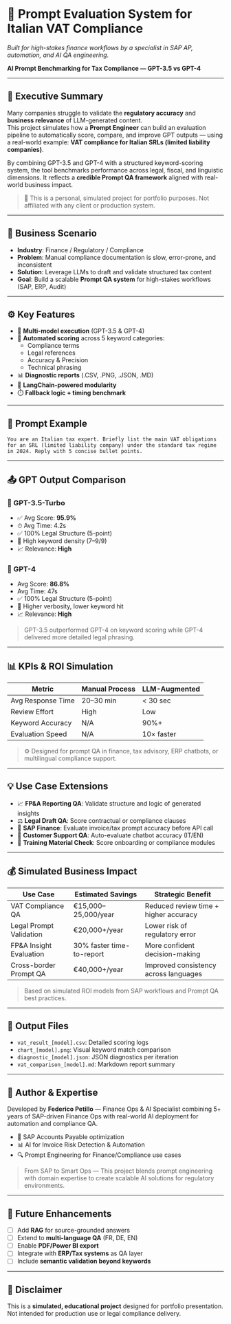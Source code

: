 # 🤖 Prompt Evaluation System for Italian VAT Compliance

_Built for high-stakes finance workflows by a specialist in SAP AP, automation, and AI QA engineering._

**AI Prompt Benchmarking for Tax Compliance — GPT-3.5 vs GPT-4**

---

## 🧠 Executive Summary

Many companies struggle to validate the **regulatory accuracy** and **business relevance** of LLM-generated content.  
This project simulates how a **Prompt Engineer** can build an evaluation pipeline to automatically score, compare, and improve GPT outputs — using a real-world example: **VAT compliance for Italian SRLs (limited liability companies)**.

By combining GPT-3.5 and GPT-4 with a structured keyword-scoring system, the tool benchmarks performance across legal, fiscal, and linguistic dimensions. It reflects a **credible Prompt QA framework** aligned with real-world business impact.

> 📌 This is a personal, simulated project for portfolio purposes. Not affiliated with any client or production system.

---

## 💼 Business Scenario

- **Industry**: Finance / Regulatory / Compliance  
- **Problem**: Manual compliance documentation is slow, error-prone, and inconsistent  
- **Solution**: Leverage LLMs to draft and validate structured tax content  
- **Goal**: Build a scalable **Prompt QA system** for high-stakes workflows (SAP, ERP, Audit)

---

## ⚙️ Key Features

- 🔁 **Multi-model execution** (GPT-3.5 & GPT-4)
- 🧠 **Automated scoring** across 5 keyword categories:
  - Compliance terms  
  - Legal references  
  - Accuracy & Precision  
  - Technical phrasing
- 📊 **Diagnostic reports** (.CSV, .PNG, .JSON, .MD)
- 🧰 **LangChain-powered modularity**
- ⏱️ **Fallback logic + timing benchmark**

---

## 🧪 Prompt Example

```text
You are an Italian tax expert. Briefly list the main VAT obligations for an SRL (limited liability company) under the standard tax regime in 2024. Reply with 5 concise bullet points.
```

---

## 📤 GPT Output Comparison

### 🔹 GPT-3.5-Turbo
- ✅ Avg Score: **95.9%**
- ⏱ Avg Time: 4.2s
- ✅ 100% Legal Structure (5-point)
- 📄 High keyword density (7–9/9)
- 📈 Relevance: **High**

### 🔷 GPT-4
- Avg Score: **86.8%**
- Avg Time: 47s
- ✅ 100% Legal Structure (5-point)
- 📄 Higher verbosity, lower keyword hit
- 📈 Relevance: **High**

> GPT-3.5 outperformed GPT-4 on keyword scoring while GPT-4 delivered more detailed legal phrasing.

---

## 📊 KPIs & ROI Simulation

| Metric                     | Manual Process | LLM-Augmented |
|---------------------------|----------------|----------------|
| Avg Response Time         | 20–30 min      | < 30 sec       |
| Review Effort             | High           | Low            |
| Keyword Accuracy          | N/A            | 90%+           |
| Evaluation Speed          | N/A            | 10× faster     |

> ⚙️ Designed for prompt QA in finance, tax advisory, ERP chatbots, or multilingual compliance support.

---

## 💡 Use Case Extensions

- 📈 **FP&A Reporting QA**: Validate structure and logic of generated insights
- ⚖️ **Legal Draft QA**: Score contractual or compliance clauses
- 🧾 **SAP Finance**: Evaluate invoice/tax prompt accuracy before API call
- 💬 **Customer Support QA**: Auto-evaluate chatbot accuracy (IT/EN)
- 🧠 **Training Material Check**: Score onboarding or compliance modules

---

## 💰 Simulated Business Impact

| Use Case                          | Estimated Savings     | Strategic Benefit                        |
|----------------------------------|-----------------------|------------------------------------------|
| VAT Compliance QA                | €15,000–25,000/year   | Reduced review time + higher accuracy    |
| Legal Prompt Validation          | €20,000+/year         | Lower risk of regulatory error           |
| FP&A Insight Evaluation          | 30% faster time-to-report | More confident decision-making     |
| Cross-border Prompt QA           | €40,000+/year         | Improved consistency across languages    |

> Based on simulated ROI models from SAP workflows and Prompt QA best practices.

---

## 📂 Output Files

- `vat_result_[model].csv`: Detailed scoring logs
- `chart_[model].png`: Visual keyword match comparison
- `diagnostic_[model].json`: JSON diagnostics per iteration
- `vat_comparison_[model].md`: Markdown report summary

---

## 👤 Author & Expertise

Developed by **Federico Petillo** — Finance Ops & AI Specialist combining 5+ years of SAP-driven Finance Ops with real-world AI deployment for automation and compliance QA.

- 📌 SAP Accounts Payable optimization
- 📊 AI for Invoice Risk Detection & Automation
- 🔍 Prompt Engineering for Finance/Compliance use cases



> From SAP to Smart Ops — This project blends prompt engineering with domain expertise to create scalable AI solutions for regulatory environments.

---

## 🔮 Future Enhancements

- [ ] Add **RAG** for source-grounded answers
- [ ] Extend to **multi-language QA** (FR, DE, EN)
- [ ] Enable **PDF/Power BI export**
- [ ] Integrate with **ERP/Tax systems** as QA layer
- [ ] Include **semantic validation beyond keywords**

---

## 📌 Disclaimer

This is a **simulated, educational project** designed for portfolio presentation. Not intended for production use or legal compliance delivery.



